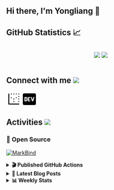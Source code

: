 ## Hi there, I'm Yongliang 👋 

## GitHub Statistics :chart_with_upwards_trend:
<div align="center">
<div style="display: flex; align-items: center; justify-content: center;">

[![](https://github-readme-stats.vercel.app/api?username=tlylt&show_icons=true&theme=tokyonight&hide_border=true&locale=en)](https://github.com/tlylt)
[![](https://github-readme-streak-stats.herokuapp.com/?user=tlylt&theme=tokyonight&hide_border=true)](https://github.com/tlylt)
</div>
</div>

## Connect with me <img src="https://media.giphy.com/media/2wh5K5yE3ulp3xgYcG/giphy-downsized.gif" width="30">

<a href="https://www.yongliangliu.com/" target="_blank"><img align="center" src="static/site-icon.png" alt="yongliangliu.com" height="40" width="40" /></a>
<a href="https://dev.to/tlylt" target="_blank"><img align="center" src="static/dev-badge.svg" alt="dev.to/tlylt" height="35" width="35" /></a>

## Activities <img src="https://media.giphy.com/media/WUlplcMpOCEmTGBtBW/giphy.gif" width="30">

### 🔭 Open Source

[![MarkBind](https://github-readme-stats.vercel.app/api/pin/?username=markbind&repo=markbind)](https://github.com/MarkBind/markbind)

<details>
<summary> <b>🎬 Published GitHub Actions </b> </summary>

[![install-graphviz](https://github-readme-stats.vercel.app/api/pin/?username=tlylt&repo=install-graphviz)](https://github.com/tlylt/install-graphviz)

[![reposense-action](https://github-readme-stats.vercel.app/api/pin/?username=tlylt&repo=reposense-action)](https://github.com/tlylt/reposense-action)

[![markbin-action](https://github-readme-stats.vercel.app/api/pin/?username=markbind&repo=markbind-action)](https://github.com/MarkBind/markbind-action)

</details>

<details>
<summary> <b>📕 Latest Blog Posts</b> </summary>

<!-- BLOG-POST-LIST:START -->
- [Repository Pattern, Revisited](https://www.yongliangliu.com/blog/repository-pattern-revisited/)
- [Open Source Software &lpar;OSS&rpar; Developer Journey](https://www.yongliangliu.com/blog/oss-dev-logs/)
- [Crossing abstraction barrier between parent and child class](https://www.yongliangliu.com/blog/cross-abstraction-barrier-between-parent-child/)
- [Intermediate GitHub CI Workflow Walk Through](https://www.yongliangliu.com/blog/intermediate-github-ci-workflow-walk-through/)
- [RooFind](https://www.yongliangliu.com/blog/roofind/)
<!-- BLOG-POST-LIST:END -->

</details>

<details>
<summary> <b>📊 Weekly Stats</b> </summary>

<!--START_SECTION:waka-->
![Code Time](http://img.shields.io/badge/Code%20Time-590%20hrs%2022%20mins-blue)

**🐱 My GitHub Data** 

> 🏆 4,380 Contributions in the Year 2022
 > 
> 📦 321.6 kB Used in GitHub's Storage 
 > 
> 🚫 Not Opted to Hire
 > 
> 📜 125 Public Repositories 
 > 
> 🔑 26 Private Repositories  
 > 
**I'm an Early 🐤** 

```text
🌞 Morning    387 commits    ███████░░░░░░░░░░░░░░░░░░   29.01% 
🌆 Daytime    327 commits    ██████░░░░░░░░░░░░░░░░░░░   24.51% 
🌃 Evening    515 commits    █████████░░░░░░░░░░░░░░░░   38.61% 
🌙 Night      105 commits    ██░░░░░░░░░░░░░░░░░░░░░░░   7.87%

```
📅 **I'm Most Productive on Friday** 

```text
Monday       169 commits    ███░░░░░░░░░░░░░░░░░░░░░░   12.67% 
Tuesday      120 commits    ██░░░░░░░░░░░░░░░░░░░░░░░   9.0% 
Wednesday    201 commits    ███░░░░░░░░░░░░░░░░░░░░░░   15.07% 
Thursday     208 commits    ████░░░░░░░░░░░░░░░░░░░░░   15.59% 
Friday       268 commits    █████░░░░░░░░░░░░░░░░░░░░   20.09% 
Saturday     197 commits    ███░░░░░░░░░░░░░░░░░░░░░░   14.77% 
Sunday       171 commits    ███░░░░░░░░░░░░░░░░░░░░░░   12.82%

```


📊 **This Week I Spent My Time On** 

```text
⌚︎ Time Zone: Asia/Singapore

💬 Programming Languages: 
JavaScript               13 hrs 5 mins       █████████████░░░░░░░░░░░░   52.62% 
Markdown                 5 hrs 56 mins       ██████░░░░░░░░░░░░░░░░░░░   23.87% 
YAML                     3 hrs 42 mins       ███░░░░░░░░░░░░░░░░░░░░░░   14.89% 
Other                    30 mins             ░░░░░░░░░░░░░░░░░░░░░░░░░   2.06% 
JSON                     25 mins             ░░░░░░░░░░░░░░░░░░░░░░░░░   1.71%

```


 Last Updated on 10/11/2022 00:43:54 UTC
<!--END_SECTION:waka-->

</details>
